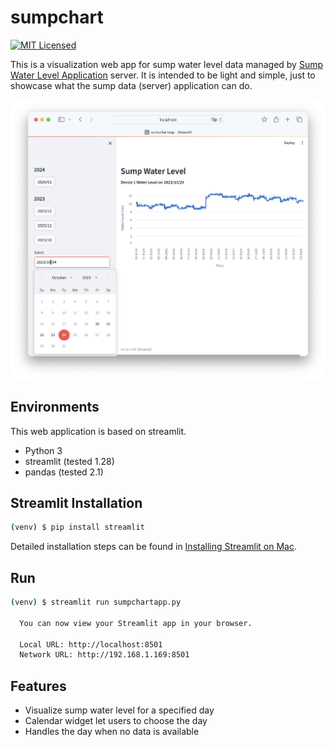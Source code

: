 # sumpchart
[![MIT Licensed](https://img.shields.io/badge/license-MIT-blue.svg)](https://github.com/ntamagawa/sumpdata/blob/main/LICENSE)

This is a visualization web app for sump water level data managed by [Sump Water Level Application](https://github.com/ntamagawa/sumpdata) server. It is intended to be light and simple, just to showcase what the sump data (server) application can do.

![Web Frontend Sample](assets/WebFrontendSample.png)

## Environments
This web application is based on streamlit.
- Python 3
- streamlit (tested 1.28)
- pandas (tested 2.1)

## Streamlit Installation
``` bash
(venv) $ pip install streamlit
```
Detailed installation steps can be found in [Installing Streamlit on Mac](https://dev.to/developernt/streamlit-memo-cc1).

## Run
``` bash
(venv) $ streamlit run sumpchartapp.py

  You can now view your Streamlit app in your browser.

  Local URL: http://localhost:8501
  Network URL: http://192.168.1.169:8501

```

## Features
- Visualize sump water level for a specified day
- Calendar widget let users to choose the day
- Handles the day when no data is available
